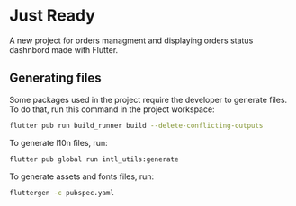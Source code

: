 # Just Ready

A new project for orders managment and displaying orders status dashnbord made with Flutter.

## Generating files

Some packages used in the project require the developer to generate files. To do that, run this
command in the project workspace:

```sh
flutter pub run build_runner build --delete-conflicting-outputs
```

To generate l10n files, run:

```sh
flutter pub global run intl_utils:generate
```

To generate assets and fonts files, run:

```sh
fluttergen -c pubspec.yaml
```
